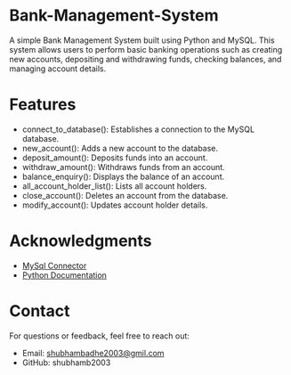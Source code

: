 # Bank-Management-System
A simple Bank Management System built using Python and MySQL. This system allows users to perform basic banking operations such as creating new accounts, depositing and withdrawing funds, checking balances, and managing account details.

# Features
- connect_to_database(): Establishes a connection to the MySQL database.
- new_account(): Adds a new account to the database.
- deposit_amount(): Deposits funds into an account.
- withdraw_amount(): Withdraws funds from an account.
- balance_enquiry(): Displays the balance of an account.
- all_account_holder_list(): Lists all account holders.
- close_account(): Deletes an account from the database.
- modify_account(): Updates account holder details.

# Acknowledgments
- [MySql Connector](https://dev.mysql.com/doc/connector-python/en/)
- [Python Documentation](https://docs.python.org/3/)

# Contact
For questions or feedback, feel free to reach out:
- Email: shubhambadhe2003@gmil.com
- GitHub: shubhamb2003
